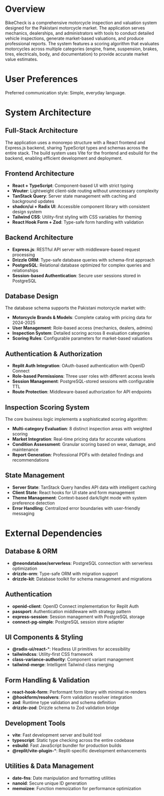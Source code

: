 # Overview

BikeCheck is a comprehensive motorcycle inspection and valuation system designed for the Pakistani motorcycle market. The application serves mechanics, dealerships, and administrators with tools to conduct detailed vehicle inspections, generate market-based valuations, and produce professional reports. The system features a scoring algorithm that evaluates motorcycles across multiple categories (engine, frame, suspension, brakes, tires, electricals, body, and documentation) to provide accurate market value estimates.

# User Preferences

Preferred communication style: Simple, everyday language.

# System Architecture

## Full-Stack Architecture
The application uses a monorepo structure with a React frontend and Express.js backend, sharing TypeScript types and schemas across the entire stack. The build system uses Vite for the frontend and esbuild for the backend, enabling efficient development and deployment.

## Frontend Architecture
- **React + TypeScript**: Component-based UI with strict typing
- **Wouter**: Lightweight client-side routing without unnecessary complexity
- **TanStack Query**: Server state management with caching and background updates
- **shadcn/ui + Radix UI**: Accessible component library with consistent design system
- **Tailwind CSS**: Utility-first styling with CSS variables for theming
- **React Hook Form + Zod**: Type-safe form handling with validation

## Backend Architecture
- **Express.js**: RESTful API server with middleware-based request processing
- **Drizzle ORM**: Type-safe database queries with schema-first approach
- **PostgreSQL**: Relational database optimized for complex queries and relationships
- **Session-based Authentication**: Secure user sessions stored in PostgreSQL

## Database Design
The database schema supports the Pakistani motorcycle market with:
- **Motorcycle Brands & Models**: Complete catalog with pricing data for 2024-2025
- **User Management**: Role-based access (mechanics, dealers, admins)
- **Inspection System**: Detailed scoring across 8 evaluation categories
- **Scoring Rules**: Configurable parameters for market-based valuations

## Authentication & Authorization
- **Replit Auth Integration**: OAuth-based authentication with OpenID Connect
- **Role-based Permissions**: Three user roles with different access levels
- **Session Management**: PostgreSQL-stored sessions with configurable TTL
- **Route Protection**: Middleware-based authorization for API endpoints

## Inspection Scoring System
The core business logic implements a sophisticated scoring algorithm:
- **Multi-category Evaluation**: 8 distinct inspection areas with weighted scoring
- **Market Integration**: Real-time pricing data for accurate valuations
- **Condition Assessment**: Granular scoring based on wear, damage, and maintenance
- **Report Generation**: Professional PDFs with detailed findings and recommendations

## State Management
- **Server State**: TanStack Query handles API data with intelligent caching
- **Client State**: React hooks for UI state and form management
- **Theme Management**: Context-based dark/light mode with system preference detection
- **Error Handling**: Centralized error boundaries with user-friendly messaging

# External Dependencies

## Database & ORM
- **@neondatabase/serverless**: PostgreSQL connection with serverless optimization
- **drizzle-orm**: Type-safe ORM with migration support
- **drizzle-kit**: Database toolkit for schema management and migrations

## Authentication
- **openid-client**: OpenID Connect implementation for Replit Auth
- **passport**: Authentication middleware with strategy pattern
- **express-session**: Session management with PostgreSQL storage
- **connect-pg-simple**: PostgreSQL session store adapter

## UI Components & Styling
- **@radix-ui/react-***: Headless UI primitives for accessibility
- **tailwindcss**: Utility-first CSS framework
- **class-variance-authority**: Component variant management
- **tailwind-merge**: Intelligent Tailwind class merging

## Form Handling & Validation
- **react-hook-form**: Performant form library with minimal re-renders
- **@hookform/resolvers**: Form validation resolver integration
- **zod**: Runtime type validation and schema definition
- **drizzle-zod**: Drizzle schema to Zod validation bridge

## Development Tools
- **vite**: Fast development server and build tool
- **typescript**: Static type checking across the entire codebase
- **esbuild**: Fast JavaScript bundler for production builds
- **@replit/vite-plugin-***: Replit-specific development enhancements

## Utilities & Data Management
- **date-fns**: Date manipulation and formatting utilities
- **nanoid**: Secure unique ID generation
- **memoizee**: Function memoization for performance optimization